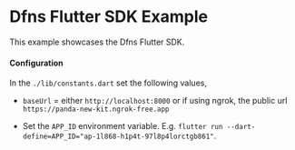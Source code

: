 # Dfns Flutter SDK Example

This example showcases the Dfns Flutter SDK.

#### Configuration

In the `./lib/constants.dart` set the following values,

- `baseUrl` = either `http://localhost:8000` or if using ngrok, the public
  url `https://panda-new-kit.ngrok-free.app`

- Set the `APP_ID` environment variable. E.g. `flutter run --dart-define=APP_ID="ap-1l868-h1p4t-97l8p4lorctgb861"`.
